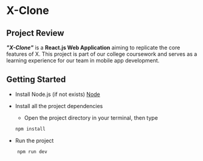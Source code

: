 # X-Clone 
## Project Review

***"X-Clone"*** is a **React.js Web Application** aiming to replicate the core features of X. This project is part of our college coursework and serves as a learning experience for our team in mobile app development.









## Getting Started

- Install Node.js (if not exists) [Node](https://nodejs.org/en/download)

- Install all the project dependencies 
    - Open the project directory in your terminal, then type
    ```bash
    npm install
    ```
- Run the project 
```bash
    npm run dev
```
    
